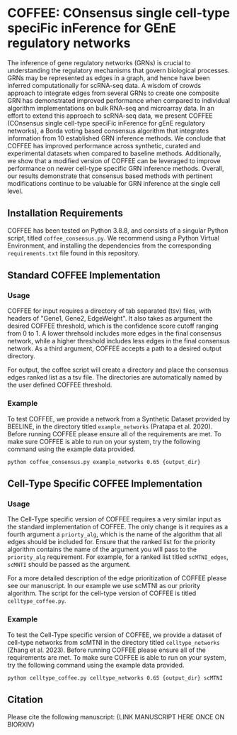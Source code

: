 # COFFEE: COnsensus single cell-type speciFic inFerence for GEnE regulatory networks

The inference of gene regulatory networks (GRNs) is crucial to understanding the regulatory mechanisms that govern biological processes. GRNs may be represented as edges in a graph, and hence have been inferred computationally for scRNA-seq data. A wisdom of crowds approach to integrate edges from several GRNs to create one composite GRN has demonstrated improved performance when compared to individual algorithm implementations on bulk RNA-seq and microarray data. In an effort to extend this approach to scRNA-seq data, we present COFFEE (COnsensus single cell-type speciFic inFerence for gEnE regulatory networks), a Borda voting based consensus algorithm that integrates information from 10 established GRN inference methods. We conclude that COFFEE has improved performance across synthetic, curated and experimental datasets when compared to baseline methods. Additionally, we show that a modified version of COFFEE can be leveraged to improve performance on newer cell-type specific GRN inference methods. Overall, our results demonstrate that consensus based methods with pertinent modifications continue to be valuable for GRN inference at the single cell level. 

## Installation Requirements

COFFEE has been tested on Python 3.8.8, and consists of a singular Python script, titled `coffee_consensus.py`. We recommend using a Python Virtual Environment, and installing the dependencies from the corresponding `requirements.txt` file found in this repository. 

## Standard COFFEE Implementation
### Usage 

COFFEE for input requires a directory of tab separated (tsv) files, with headers of "Gene1, Gene2, EdgeWeight". It also takes as argument the desired COFFEE threshold, which is the confidence score cutoff ranging from 0 to 1. A lower threhsold includes more edges in the final consensus network, while a higher threshold includes less edges in the final consensus network. As a third argument, COFFEE accepts a path to a desired output directory. 

For output, the coffee script will create a directory and place the consensus edges ranked list as a tsv file. The directories are automatically named by the user defined COFFEE threshold. 

### Example

To test COFFEE, we provide a network from a Synthetic Dataset provided by BEELINE, in the directory titled `example_networks` (Pratapa et al. 2020). Before running COFFEE please ensure all of the requirements are met. To make sure COFFEE is able to run on your system, try the following command using the example data provided. 

`python coffee_consensus.py example_networks 0.65 {output_dir}`

## Cell-Type Specific COFFEE Implementation

### Usage 

The Cell-Type specific version of COFFEE requires a very similar input as the standard implementation of COFFEE. The only change is it requires as a fourth argument a `priorty_alg`, which is the name of the algorithm that all edges should be included for. Ensure that the ranked list for the priority algorithm contains the name of the argument you will pass to the `priority_alg` requirement. For example, for a ranked list titled `scMTNI_edges`, `scMNTI` should be passed as the argument.  

For a more detailed description of the edge prioritization of COFFEE please see our manuscript. In our example we use scMTNI as our priority algorithm. The script for the cell-type version of COFFEE is titled `celltype_coffee.py`. 

### Example

To test the Cell-Type specific version of COFFEE, we provide a dataset of cell-type networks from scMTNI in the directory titled `celltype_networks` (Zhang et al. 2023). Before running COFFEE please ensure all of the requirements are met. To make sure COFFEE is able to run on your system, try the following command using the example data provided.  

`python celltype_coffee.py celltype_networks 0.65 {output_dir} scMTNI`


## Citation

Please cite the following manuscript: {LINK MANUSCRIPT HERE ONCE ON BIORXIV}

